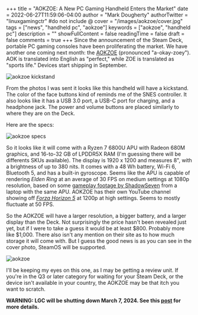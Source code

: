 +++
title = "AOKZOE: A New PC Gaming Handheld Enters the Market"
date = 2022-06-27T11:59:06-04:00
author = "Mark Dougherty"
authorTwitter = "linuxgamingctr" #do not include @
cover = "/images/aokzoe/cover.jpg"
tags = ["news", "handheld pc", "aokzoe"]
keywords = ["aokzoe", "handheld pc"]
description = ""
showFullContent = false
readingTime = false
draft = false
comments = true
+++
Since the announcement of the Steam Deck, portable PC gaming consoles have been proliferating the market. We have another one coming next month: the [AOKZOE](https://aokzoestore.com/) (pronounced "a-okay-zoey"). AOK is translated into English as "perfect," while ZOE is translated as "sports life." Devices start shipping in September.

![aokzoe kickstand](/images/aokzoe/kickstand.jpg)

From the photos I was sent it looks like this handheld will have a kickstand. The color of the face buttons kind of reminds me of the SNES controller. It also looks like it has a USB 3.0 port, a USB-C port for charging, and a headphone jack. The power and volume buttons are placed similarly to where they are on the Deck.

Here are the specs:

![aokzoe specs](/images/aokzoe/specs.jpg)

So it looks like it will come with a Ryzen 7 6800U APU with Radeon 680M graphics, and 16-to-32 GB of LPDDR5X RAM (I'm guessing there will be differents SKUs available). The display is 1920 x 1200 and measures 8", with a brightness of up to 380 nits. It comes with a 48 Wh battery, Wi-Fi 6, Bluetooth 5, and has a built-in gyroscope. Seems like the APU is capable of rendering *Elden Ring* at an average of 30 FPS on medium settings at 1080p resolution, based on some [gameplay footage by ShadowSeven](https://youtu.be/82ip-bHctIY) from a laptop with the same APU. AOKZOE has their own YouTube channel showing off [*Forza Horizon 5*](https://youtu.be/40AfK4CSxBw) at 1200p at high settings. Seems to mostly fluctuate at 50 FPS.

So the AOKZOE will have a larger resolution, a bigger battery, and a larger display than the Deck. Not surprisingly the price hasn't been revealed just yet, but if I were to take a guess it would be at least $800. Probably more like $1,000. There also isn't any mention on their site as to how much storage it will come with. But I guess the good news is as you can see in the cover photo, SteamOS will be supported.

![aokzoe](/images/aokzoe/ryzen.jpg)

I'll be keeping my eyes on this one, as I may be getting a review unit. If you're in the Q3 or later category for waiting for your Steam Deck, or the device isn't available in your country, the AOKZOE may be that itch you want to scratch.

**WARNING: LGC will be shutting down March 7, 2024. See this [post](https://linuxgamingcentral.com/posts/the-end-of-lgc/) for more details.**
